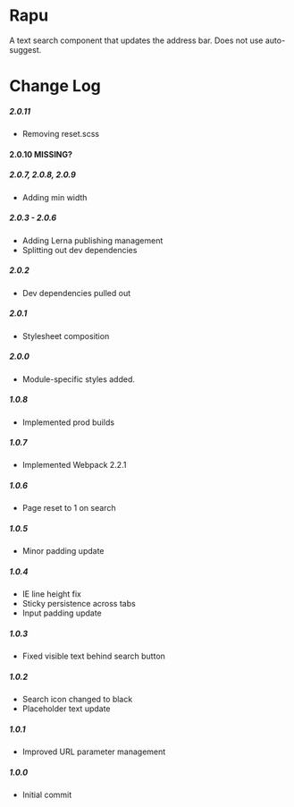 # Rapu

A text search component that updates the address bar. Does not use auto-suggest.

# Change Log

##### 2.0.11
- Removing reset.scss

#### 2.0.10 MISSING?

##### 2.0.7, 2.0.8, 2.0.9
- Adding min width

##### 2.0.3 - 2.0.6
- Adding Lerna publishing management
- Splitting out dev dependencies

##### 2.0.2
- Dev dependencies pulled out

##### 2.0.1
- Stylesheet composition

##### 2.0.0
- Module-specific styles added.

##### 1.0.8
- Implemented prod builds

##### 1.0.7
- Implemented Webpack 2.2.1

##### 1.0.6
- Page reset to 1 on search

##### 1.0.5
- Minor padding update

##### 1.0.4
- IE line height fix
- Sticky persistence across tabs
- Input padding update

##### 1.0.3
- Fixed visible text behind search button

##### 1.0.2
- Search icon changed to black
- Placeholder text update

##### 1.0.1
- Improved URL parameter management

##### 1.0.0
- Initial commit
